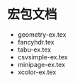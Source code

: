 # 宏包文档

- geometry-ex.tex
- fancyhdr.tex
- tabu-ex.tex
- csvsimple-ex.tex
- minipage-ex.tex
- xcolor-ex.tex